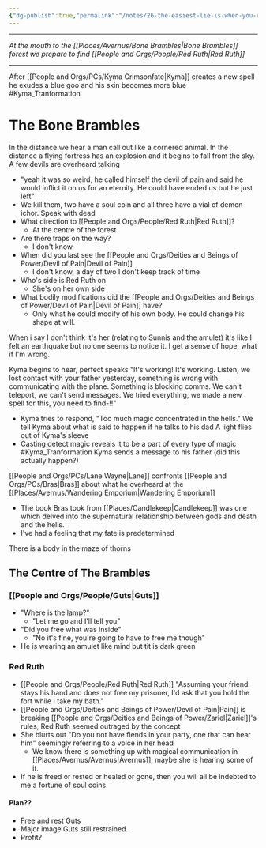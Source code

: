 ```yaml
---
{"dg-publish":true,"permalink":"/notes/26-the-easiest-lie-is-when-you-re-expecting-it/"}
---
```


---


*At the mouth to the [[Places/Avernus/Bone Brambles\|Bone Brambles]] forest we prepare to find [[People and Orgs/People/Red Ruth\|Red Ruth]]*

---

After [[People and Orgs/PCs/Kyma Crimsonfate\|Kyma]] creates a new spell he exudes a blue goo and his skin becomes more blue #Kyma_Tranformation 

# The Bone Brambles
In the distance we hear a man call out like a cornered animal. In the distance a flying fortress has an explosion and it begins to fall from the sky. 
A few devils are overheard talking
 - "yeah it was so weird, he called himself the devil of pain and said he would inflict it on us for an eternity. He could have ended us but he just left"
 - We kill them, two have a soul coin and all three have a vial of demon ichor. 
Speak with dead
- What direction to [[People and Orgs/People/Red Ruth\|Red Ruth]]?
	- At the centre of the forest
- Are there traps on the way?
	- I don't know
- When did you last see the [[People and Orgs/Deities and Beings of Power/Devil of Pain\|Devil of Pain]]
	- I don't know, a day of two I don't keep track of time
- Who's side is Red Ruth on
	- She's on her own side
- What bodily modifications did the [[People and Orgs/Deities and Beings of Power/Devil of Pain\|Devil of Pain]] have?
	- Only what he could modify of his own body. He could change his shape at will. 

When i say I don't think it's her (relating to Sunnis and the amulet) it's like I felt an earthquake but no one seems to notice it. I get a sense of hope, what if I'm wrong. 

Kyma begins to hear, perfect speaks 
"It's working! It's working. Listen, we lost contact with your father yesterday, something is wrong with communicating with the plane. Something is blocking comms. We can't teleport, we can't send messages. We tried everything, we made a new spell for this, you need to find-!!"
- Kyma tries to respond, "Too much magic concentrated in the hells."
We tell Kyma about what is said to happen if he talks to his dad
A light flies out of Kyma's sleeve 
- Casting detect magic reveals it to be a part of every type of magic #Kyma_Tranformation 
Kyma sends a message to his father (did this actually happen?)

[[People and Orgs/PCs/Lane Wayne\|Lane]] confronts [[People and Orgs/PCs/Bras\|Bras]] about what he overheard at the [[Places/Avernus/Wandering Emporium\|Wandering Emporium]]
- The book Bras took from [[Places/Candlekeep\|Candlekeep]] was one which delved into the supernatural relationship between gods and death and the hells.
- I've had a feeling that my fate is predetermined

There is a body in the maze of thorns


## The Centre of The Brambles
### [[People and Orgs/People/Guts\|Guts]]
-  "Where is the lamp?"
	- "Let me go and I'll tell you"
- "Did you free what was inside"
	- "No it's fine, you're going to have to free me though"
- He is wearing an amulet like mind but tit is dark green
### Red Ruth
- [[People and Orgs/People/Red Ruth\|Red Ruth]] "Assuming your friend stays his hand and does not free my prisoner, I'd ask that you hold the fort while I take my bath." 
- [[People and Orgs/Deities and Beings of Power/Devil of Pain\|Pain]] is breaking [[People and Orgs/Deities and Beings of Power/Zariel\|Zariel]]'s rules, Red Ruth seemed outraged by the concept
- She blurts out "Do you not have fiends in your party, one that can hear him"  seemingly referring to a voice in her head
	- We know there is something up with magical communication in [[Places/Avernus/Avernus\|Avernus]], maybe she is hearing some of it.
- If he is freed or rested or healed or gone, then you will all be indebted to me a fortune of soul coins. 

#### Plan??
- Free and rest Guts
- Major image Guts still restrained. 
- Profit?